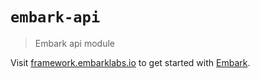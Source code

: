 # `embark-api`

> Embark api module

Visit [framework.embarklabs.io](https://framework.embarklabs.io/) to get started with
[Embark](https://github.com/embarklabs/embark).
